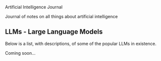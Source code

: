 Artificial Intelligence Journal

Journal of notes on all things about artificial intelligence

## LLMs - Large Language Models

Below is a list, with descriptions, of some of the popular LLMs in existence.

Coming soon...